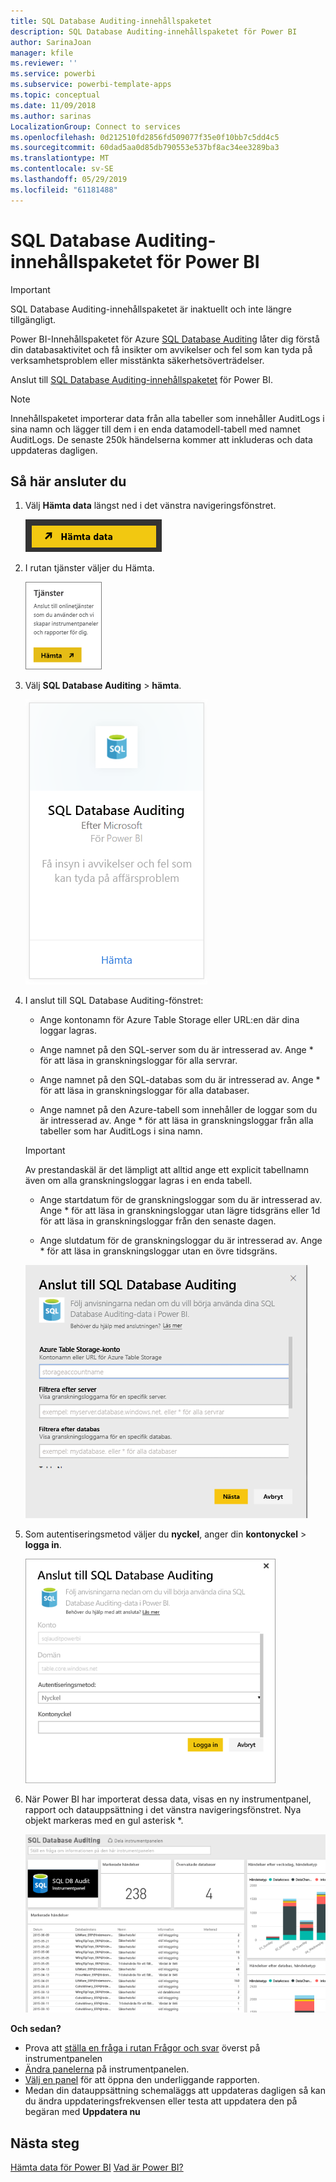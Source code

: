 ```yaml
---
title: SQL Database Auditing-innehållspaketet
description: SQL Database Auditing-innehållspaketet för Power BI
author: SarinaJoan
manager: kfile
ms.reviewer: ''
ms.service: powerbi
ms.subservice: powerbi-template-apps
ms.topic: conceptual
ms.date: 11/09/2018
ms.author: sarinas
LocalizationGroup: Connect to services
ms.openlocfilehash: 0d212510fd2856fd509077f35e0f10bb7c5dd4c5
ms.sourcegitcommit: 60dad5aa0d85db790553e537bf8ac34ee3289ba3
ms.translationtype: MT
ms.contentlocale: sv-SE
ms.lasthandoff: 05/29/2019
ms.locfileid: "61181488"
---
```

# <a name="sql-database-auditing-content-pack-for-power-bi"></a>SQL Database Auditing-innehållspaketet för Power BI

> [!IMPORTANT]
> SQL Database Auditing-innehållspaketet är inaktuellt och inte längre tillgängligt.
 
Power BI-Innehållspaketet för Azure [SQL Database Auditing](/azure/sql-database/sql-database-auditing/) låter dig förstå din databasaktivitet och få insikter om avvikelser och fel som kan tyda på verksamhetsproblem eller misstänkta säkerhetsöverträdelser. 

Anslut till [SQL Database Auditing-innehållspaketet](https://app.powerbi.com/getdata/services/sql-db-auditing) för Power BI.

>[!NOTE]
>Innehållspaketet importerar data från alla tabeller som innehåller AuditLogs i sina namn och lägger till dem i en enda datamodell-tabell med namnet AuditLogs. De senaste 250k händelserna kommer att inkluderas och data uppdateras dagligen.

## <a name="how-to-connect"></a>Så här ansluter du
1. Välj **Hämta data** längst ned i det vänstra navigeringsfönstret.
   
   ![](media/service-connect-to-azure-sql-database-auditing/pbi_getdata.png) 
2. I rutan tjänster väljer du Hämta.
   
   ![](media/service-connect-to-azure-sql-database-auditing/pbi_getservices.png) 
3. Välj **SQL Database Auditing** \> **hämta**.
   
   ![](media/service-connect-to-azure-sql-database-auditing/sqldbaudit.png)
4. I anslut till SQL Database Auditing-fönstret:
   
   - Ange kontonamn för Azure Table Storage eller URL:en där dina loggar lagras.
   
   - Ange namnet på den SQL-server som du är intresserad av. Ange \* för att läsa in granskningsloggar för alla servrar.
   
   - Ange namnet på den SQL-databas som du är intresserad av. Ange \* för att läsa in granskningsloggar för alla databaser.
   
   - Ange namnet på den Azure-tabell som innehåller de loggar som du är intresserad av. Ange \* för att läsa in granskningsloggar från alla tabeller som har AuditLogs i sina namn.
   
   >[!IMPORTANT]
   >Av prestandaskäl är det lämpligt att alltid ange ett explicit tabellnamn även om alla granskningsloggar lagras i en enda tabell.
   
   - Ange startdatum för de granskningsloggar som du är intresserad av. Ange \* för att läsa in granskningsloggar utan lägre tidsgräns eller 1d för att läsa in granskningsloggar från den senaste dagen.
   
   - Ange slutdatum för de granskningsloggar du är intresserad av. Ange \* för att läsa in granskningsloggar utan en övre tidsgräns.
   
   ![](media/service-connect-to-azure-sql-database-auditing/dbauditing_param.png)
5. Som autentiseringsmetod väljer du **nyckel**, anger din **kontonyckel** \> **logga in**.
   
   ![](media/service-connect-to-azure-sql-database-auditing/pbi_sqlauditing3.png)
6. När Power BI har importerat dessa data, visas en ny instrumentpanel, rapport och datauppsättning i det vänstra navigeringsfönstret. Nya objekt markeras med en gul asterisk \*.
   
   ![](media/service-connect-to-azure-sql-database-auditing/pbi_sqldbauditingnewdash.png)

**Och sedan?**

* Prova att [ställa en fråga i rutan Frågor och svar](consumer/end-user-q-and-a.md) överst på instrumentpanelen
* [Ändra panelerna](service-dashboard-edit-tile.md) på instrumentpanelen.
* [Välj en panel](consumer/end-user-tiles.md) för att öppna den underliggande rapporten.
* Medan din datauppsättning schemaläggs att uppdateras dagligen så kan du ändra uppdateringsfrekvensen eller testa att uppdatera den på begäran med **Uppdatera nu**

## <a name="next-steps"></a>Nästa steg
[Hämta data för Power BI](service-get-data.md)
[Vad är Power BI?](power-bi-overview.md)
